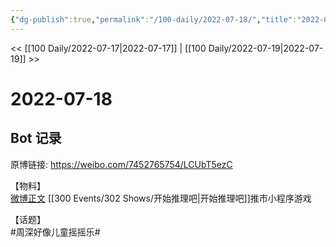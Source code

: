 ```yaml
---
{"dg-publish":true,"permalink":"/100-daily/2022-07-18/","title":"2022-07-18"}
---
```



<< [[100 Daily/2022-07-17\|2022-07-17]] | [[100 Daily/2022-07-19\|2022-07-19]] >>

# 2022-07-18

## Bot 记录

原博链接: https://weibo.com/7452765754/LCUbT5ezC

【物料】  
[微博正文](https://weibo.com/detail/4792604959706817) [[300 Events/302 Shows/开始推理吧\|开始推理吧]]推市小程序游戏

【话题】  
#周深好像儿童摇摇乐#
